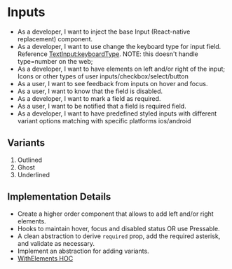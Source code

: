 # Inputs
- As a developer, I want to inject the base Input (React-native replacement) component.
- As a developer, I want to use change the keyboard type for input field. Reference [TextInput:keyboardType](https://reactnative.dev/docs/textinput#keyboardtype). NOTE: this doesn't handle type=number on the web;
- As a developer, I want to have elements on left and/or right of the input; Icons or other types of user inputs/checkbox/select/button
- As a user, I want to see feedback from inputs on hover and focus.
- As a user, I want to know that the field is disabled.
- As a developer, I want to mark a field as required.
- As a user, I want to be notified that a field is required field.
- As a developer, I want to have predefined styled inputs with different variant options matching with specific platforms ios/android

## Variants
1. Outlined
2. Ghost
3. Underlined

## Implementation Details
- Create a higher order component that allows to add left and/or right elements.
- Hooks to maintain hover, focus and disabled status OR use Pressable.
- A clean abstraction to derive `required` prop, add the required asterisk, and validate as necessary.
- Implement an abstraction for adding variants.
- [WithElements HOC](./HOC/WithElements.md)